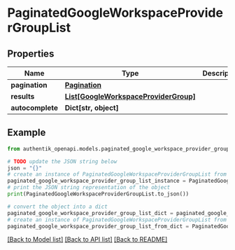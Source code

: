 # PaginatedGoogleWorkspaceProviderGroupList


## Properties

Name | Type | Description | Notes
------------ | ------------- | ------------- | -------------
**pagination** | [**Pagination**](Pagination.md) |  | 
**results** | [**List[GoogleWorkspaceProviderGroup]**](GoogleWorkspaceProviderGroup.md) |  | 
**autocomplete** | **Dict[str, object]** |  | 

## Example

```python
from authentik_openapi.models.paginated_google_workspace_provider_group_list import PaginatedGoogleWorkspaceProviderGroupList

# TODO update the JSON string below
json = "{}"
# create an instance of PaginatedGoogleWorkspaceProviderGroupList from a JSON string
paginated_google_workspace_provider_group_list_instance = PaginatedGoogleWorkspaceProviderGroupList.from_json(json)
# print the JSON string representation of the object
print(PaginatedGoogleWorkspaceProviderGroupList.to_json())

# convert the object into a dict
paginated_google_workspace_provider_group_list_dict = paginated_google_workspace_provider_group_list_instance.to_dict()
# create an instance of PaginatedGoogleWorkspaceProviderGroupList from a dict
paginated_google_workspace_provider_group_list_from_dict = PaginatedGoogleWorkspaceProviderGroupList.from_dict(paginated_google_workspace_provider_group_list_dict)
```
[[Back to Model list]](../README.md#documentation-for-models) [[Back to API list]](../README.md#documentation-for-api-endpoints) [[Back to README]](../README.md)


